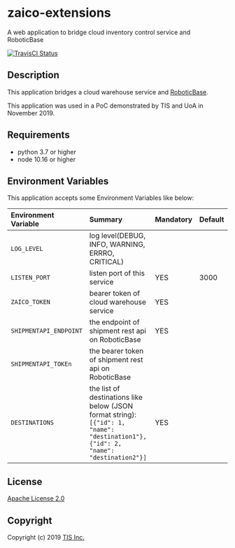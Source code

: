 # zaico-extensions
A web application to bridge cloud inventory control service and RoboticBase

[![TravisCI Status](https://travis-ci.org/RoboticBase/zaico-extensions.svg?branch=master)](https://travis-ci.org/RoboticBase/zaico-extensions/)

## Description
This application bridges a cloud warehouse service and [RoboticBase](https://github.com/RoboticBase/).

This application was used in a PoC demonstrated by TIS and UoA in November 2019.

## Requirements

* python 3.7 or higher
* node 10.16 or higher

## Environment Variables
This application accepts some Environment Variables like below:

|Environment Variable|Summary|Mandatory|Default|
|:--|:--|:--|:--|
|`LOG_LEVEL`|log level(DEBUG, INFO, WARNING, ERRRO, CRITICAL)|||
|`LISTEN_PORT`|listen port of this service|YES|3000|
|`ZAICO_TOKEN`|bearer token of cloud warehouse service|YES||
|`SHIPMENTAPI_ENDPOINT`|the endpoint of shipment rest api on RoboticBase|YES||
|`SHIPMENTAPI_TOKEn`|the bearer token of shipment rest api on RoboticBase|||
|`DESTINATIONS`|the list of destinations like below (JSON format string):<br/>`[{"id": 1, "name": "destination1"}, {"id": 2, "name": "destination2"}]`|YES||

## License

[Apache License 2.0](/LICENSE)

## Copyright
Copyright (c) 2019 [TIS Inc.](https://www.tis.co.jp/)
